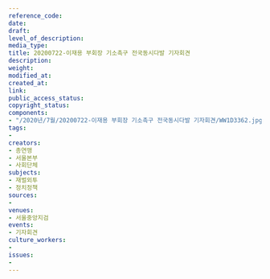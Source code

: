 ```yaml
---
reference_code: 
date: 
draft: 
level_of_description: 
media_type: 
title: 20200722-이재용 부회장 기소촉구 전국동시다발 기자회견
description: 
weight: 
modified_at: 
created_at: 
link: 
public_access_status: 
copyright_status: 
components:
- "/2020년/7월/20200722-이재용 부회장 기소촉구 전국동시다발 기자회견/WW1D3362.jpg"
tags:
- 
creators:
- 총연맹
- 서울본부
- 사회단체
subjects:
- 재벌외투
- 정치정책
sources:
- 
venues:
- 서울중앙지검
events:
- 기자회견
culture_workers:
- 
issues:
- 
---
```

